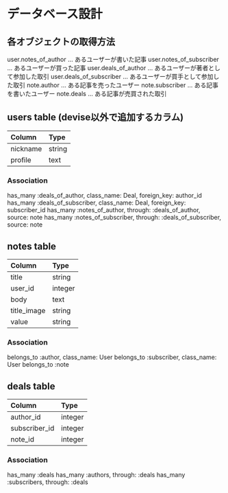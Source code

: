 # データベース設計

## 各オブジェクトの取得方法
user.notes_of_author ... あるユーザーが書いた記事
user.notes_of_subscriber ... あるユーザーが買った記事
user.deals_of_author ... あるユーザーが著者として参加した取引
user.deals_of_subscriber ... あるユーザーが買手として参加した取引
note.author ... ある記事を売ったユーザー
note.subscriber ... ある記事を書いたユーザー
note.deals ... ある記事が売買された取引

## users table (devise以外で追加するカラム)
|Column|Type|
|:--|:--|
|nickname|string|
|profile|text|

### Association
has_many :deals_of_author, class_name: Deal, foreign_key: author_id
has_many :deals_of_subscriber, class_name: Deal, foreign_key: subscriber_id
has_many :notes_of_author, through: :deals_of_author, source: note
has_many :notes_of_subscriber, through: :deals_of_subscriber, source: note

## notes table
|Column|Type|
|:--|:--|
|title|string|
|user_id|integer|
|body|text|
|title_image|string|
|value|string|

### Association
belongs_to :author, class_name: User
belongs_to :subscriber, class_name: User
belongs_to :note

## deals table
|Column|Type|
|:--|:--|
|author_id|integer|
|subscriber_id|integer|
|note_id|integer|

### Association
has_many :deals
has_many :authors, through: :deals
has_many :subscribers, through: :deals
